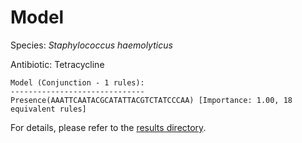 
# Model

Species: *Staphylococcus haemolyticus*

Antibiotic: Tetracycline

```
Model (Conjunction - 1 rules):
------------------------------
Presence(AAATTCAATACGCATATTACGTCTATCCCAA) [Importance: 1.00, 18 equivalent rules]

```

For details, please refer to the [results directory](../../../../../results/scm_b/staphylococcus%20haemolyticus/tetracycline/repeat_1/).

